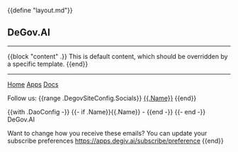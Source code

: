 {{define "layout.md"}}

## DeGov.AI

---

{{block "content" .}}
This is default content, which should be overridden by a specific template.
{{end}}

---

[Home]({{.DegovSiteConfig.Home}})
[Apps]({{.DegovSiteConfig.Apps}})
[Docs]({{.DegovSiteConfig.Docs}})

Follow us:
{{range .DegovSiteConfig.Socials}}
[{{.Name}}]({{.Link}})
{{end}}

{{with .DaoConfig -}}
  {{- if .Name}}{{.Name}} - {{end -}}
{{- end -}}
DeGov.AI

Want to change how you receive these emails?
You can update your subscribe preferences https://apps.degiv.ai/subscribe/preference
{{end}}
